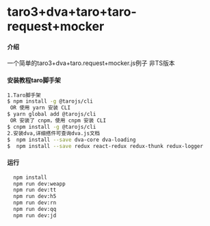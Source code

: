 # taro3+dva+taro+taro-request+mocker

#### 介绍
一个简单的taro3+dva+taro.request+mocker.js例子 非TS版本

#### 安装教程taro脚手架
```bash
1.Taro脚手架
$ npm install -g @tarojs/cli
 OR 使用 yarn 安装 CLI
$ yarn global add @tarojs/cli
 OR 安装了 cnpm，使用 cnpm 安装 CLI
$ cnpm install -g @tarojs/cli
2.安装dva,详细搭件可查询dva.js文档
$  npm install --save dva-core dva-loading
$  npm install --save redux react-redux redux-thunk redux-logger
```
#### 运行
```bash
  npm install
  npm run dev:weapp 
  npm run dev:tt
  npm run dev:h5
  npm run dev:rn
  npm run dev:qq
  npm run dev:jd
  ```

